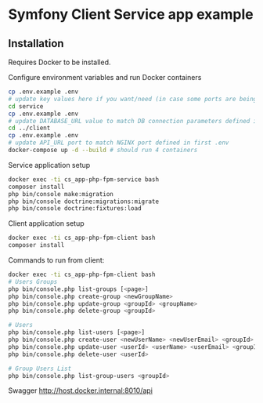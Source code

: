 # Symfony Client Service app example

## Installation

Requires Docker to be installed.

Configure environment variables and run Docker containers

```sh
cp .env.example .env
# update key values here if you want/need (in case some ports are being used currently)
cd service
cp .env.example .env
# update DATABASE_URL value to match DB connection parameters defined in previous .env
cd ../client
cp .env.example .env
# update API_URL port to match NGINX port defined in first .env
docker-compose up -d --build # should run 4 containers
```

Service application setup

```sh
docker exec -ti cs_app-php-fpm-service bash
composer install
php bin/console make:migration
php bin/console doctrine:migrations:migrate
php bin/console doctrine:fixtures:load
```

Client application setup

```sh
docker exec -ti cs_app-php-fpm-client bash
composer install
```

Commands to run from client:

```sh
docker exec -ti cs_app-php-fpm-client bash
# Users Groups
php bin/console.php list-groups [<page>]
php bin/console.php create-group <newGroupName>
php bin/console.php update-group <groupId> <groupName>
php bin/console.php delete-group <groupId>

# Users
php bin/console.php list-users [<page>]
php bin/console.php create-user <newUserName> <newUserEmail> <groupId>
php bin/console.php update-user <userId> <userName> <userEmail> <groupId>
php bin/console.php delete-user <userId>

# Group Users List
php bin/console.php list-group-users <groupId>
```

Swagger http://host.docker.internal:8010/api